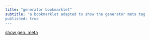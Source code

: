 ```yaml
---
title: "generator bookmarklet"
subtitle: "a bookmarklet adapted to show the generator meta tag
published: true
---
```


<a href="javascript:(function(){t=document.getElementsByTagName(%22meta%22);s=%22%22;for(i=0;i<t.length;i++){if(t[i].name==%22generator%22)s=t[i].content;};if(s==%22%22)alert(%22No%20data%20available%22);else%20window.alert(%22Generator:%20%22+s)}());">show gen. meta</a>

